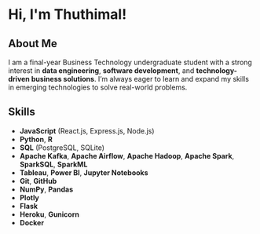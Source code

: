 # Hi, I'm Thuthimal!

## About Me

I am a final-year Business Technology undergraduate student with a strong interest in **data engineering**, **software development**, and **technology-driven business solutions**. I’m always eager to learn and expand my skills in emerging technologies to solve real-world problems.

## Skills

- **JavaScript** (React.js, Express.js, Node.js)
- **Python**, **R**
- **SQL** (PostgreSQL, SQLite)
- **Apache Kafka**, **Apache Airflow**, **Apache Hadoop**, **Apache Spark**, **SparkSQL**, **SparkML**
- **Tableau**, **Power BI**, **Jupyter Notebooks**
- **Git**, **GitHub**
- **NumPy**, **Pandas**
- **Plotly**
- **Flask**
- **Heroku**, **Gunicorn**
- **Docker**

